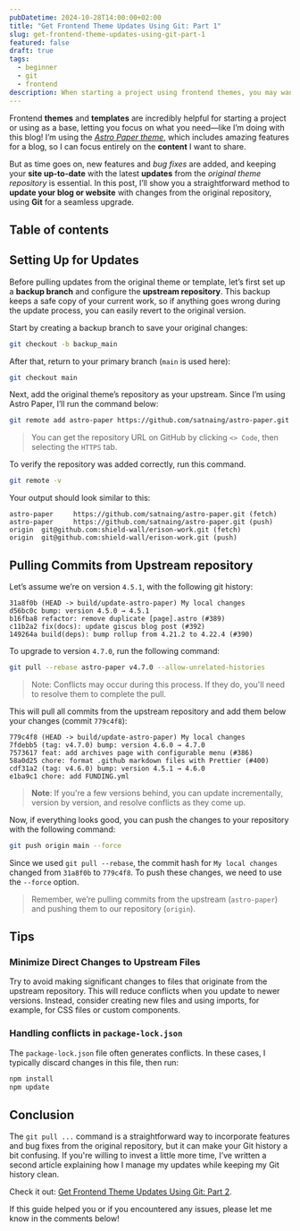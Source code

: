 ```yaml
---
pubDatetime: 2024-10-28T14:00:00+02:00
title: "Get Frontend Theme Updates Using Git: Part 1"
slug: get-frontend-theme-updates-using-git-part-1
featured: false
draft: true
tags:
  - beginner
  - git
  - frontend
description: When starting a project using frontend themes, you may want to incorporate new features or bug fixes. In this article, I will provide an alternative approach to effectively manage these updates.
---
```


Frontend **themes** and **templates** are incredibly helpful for starting a project or using as a base, letting you focus on what you need—like I’m doing with this blog! I’m using the [*Astro Paper theme*][astro-paper], which includes amazing features for a blog, so I can focus entirely on the **content** I want to share.

But as time goes on, new features and *bug fixes* are added, and keeping your **site up-to-date** with the latest **updates** from the *original theme repository* is essential. In this post, I’ll show you a straightforward method to **update your blog or website** with changes from the original repository, using **Git** for a seamless upgrade.

## Table of contents

## Setting Up for Updates

Before pulling updates from the original theme or template, let’s first set up a **backup branch** and configure the **upstream repository**. This backup keeps a safe copy of your current work, so if anything goes wrong during the update process, you can easily revert to the original version.

Start by creating a backup branch to save your original changes:
```bash
git checkout -b backup_main
```
After that, return to your primary branch (`main` is used here):
```bash
git checkout main
```
Next, add the original theme’s repository as your upstream. Since I’m using Astro Paper, I’ll run the command below:
```bash
git remote add astro-paper https://github.com/satnaing/astro-paper.git
```
> You can get the repository URL on GitHub by clicking `<> Code`, then selecting the `HTTPS` tab.

To verify the repository was added correctly, run this command.
```bash
git remote -v
```
Your output should look similar to this:

    astro-paper     https://github.com/satnaing/astro-paper.git (fetch)
    astro-paper     https://github.com/satnaing/astro-paper.git (push)
    origin  git@github.com:shield-wall/erison-work.git (fetch)
    origin  git@github.com:shield-wall/erison-work.git (push)

## Pulling Commits from Upstream repository

Let’s assume we’re on version `4.5.1`, with the following git history:

    31a8f0b (HEAD -> build/update-astro-paper) My local changes
    d56bc0c bump: version 4.5.0 → 4.5.1
    b16fba8 refactor: remove duplicate [page].astro (#389)
    c11b2a2 fix(docs): update giscus blog post (#392)
    149264a build(deps): bump rollup from 4.21.2 to 4.22.4 (#390)

To upgrade to version `4.7.0`, run the following command:
```bash
git pull --rebase astro-paper v4.7.0 --allow-unrelated-histories
```
> Note: Conflicts may occur during this process. If they do, you'll need to resolve them to complete the pull.

This will pull all commits from the upstream repository and add them below your changes (commit `779c4f8`):

    779c4f8 (HEAD -> build/update-astro-paper) My local changes
    7fdebb5 (tag: v4.7.0) bump: version 4.6.0 → 4.7.0
    7573617 feat: add archives page with configurable menu (#386)
    58a0d25 chore: format .github markdown files with Prettier (#400)
    cdf31a2 (tag: v4.6.0) bump: version 4.5.1 → 4.6.0
    e1ba9c1 chore: add FUNDING.yml

> **Note**: If you're a few versions behind, you can update incrementally, version by version, and resolve conflicts as they come up.

Now, if everything looks good, you can push the changes to your repository with the following command:
```bash
git push origin main --force
```
Since we used `git pull --rebase`, the commit hash for `My local changes` changed from `31a8f0b` to `779c4f8`. To push these changes, we need to use the `--force` option.

> Remember, we’re pulling commits from the upstream (`astro-paper`) and pushing them to our repository (`origin`).

## Tips

### Minimize Direct Changes to Upstream Files

Try to avoid making significant changes to files that originate from the upstream repository. This will reduce conflicts when you update to newer versions. Instead, consider creating new files and using imports, for example, for CSS files or custom components.

### Handling conflicts in `package-lock.json`

The `package-lock.json` file often generates conflicts. In these cases, I typically discard changes in this file, then run:

```bash
npm install
npm update
```

## Conclusion

The `git pull ...` command is a straightforward way to incorporate features and bug fixes from the original repository, but it can make your Git history a bit confusing. If you're willing to invest a little more time, I’ve written a second article explaining how I manage my updates while keeping my Git history clean.

Check it out: [Get Frontend Theme Updates Using Git: Part 2][second-article].

If this guide helped you or if you encountered any issues, please let me know in the comments below!

[astro-paper]: https://github.com/satnaing/astro-paper
[second-article]: /posts/get-frontend-theme-updates-using-git-part-2
